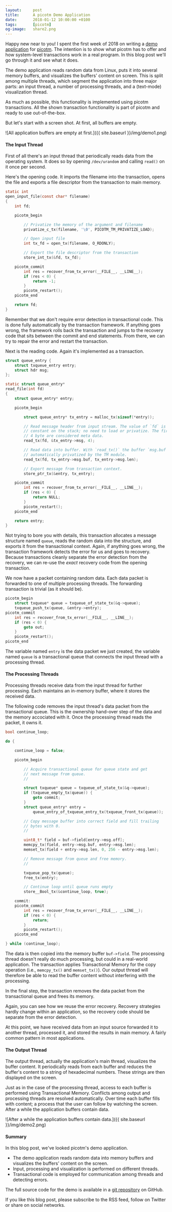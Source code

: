 ```yaml
---
layout:     post
title:      A picotm Demo Application
date:       2018-01-12 10:00:00 +0100
tags:       [picotm]
og-image:   share2.png
---
```


Happy new near to you! I spent the first week of 2018 on writing a [demo
application][picotm:demo] for [picotm][picotm]. The intention is to show
what picotm has to offer and how system-level transactions work in a real
program. In this blog post we'll go through it and see what it does.

<!-- excerpt -->

The demo application reads random data from Linux, puts it into several
memory buffers, and visualizes the buffers' content on screen. This is
split among multiple threads, which segment the application into three major
parts: an input thread, a number of processing threads, and a (text-mode)
visualization thread.

As much as possible, this functionality is implemented using picotm
transactions. All the shown transaction functionality is part of picotm and
ready to use out-of-the-box.

But let's start with a screen shot. At first, all buffers are empty.

![All application buffers are empty at first.]({{ site.baseurl }}/img/demo1.png)

#### The Input Thread

First of all there's an input thread that periodically reads data from
the operating system. It does so by opening `/dev/urandom` and calling
`read()` on it once per second.

Here's the opening code. It imports the filename into the transaction,
opens the file and exports a file descriptor from the transaction to
main memory.

~~~ c
static int
open_input_file(const char* filename)
{
    int fd;

    picotm_begin

        // Privatize the memory of the argument and filename
        privatize_c_tx(filename, '\0', PICOTM_TM_PRIVATIZE_LOAD);

        // Open input file
        int tx_fd = open_tx(filename, O_RDONLY);

        // Export the file descriptor from the transaction
        store_int_tx(&fd, tx_fd);

    picotm_commit
        int res = recover_from_tx_error(__FILE__, __LINE__);
        if (res < 0) {
            return -1;
        }
        picotm_restart();
    picotm_end

    return fd;
}
~~~

Remember that we don't require error detection in transactional code. This
is done fully automatically by the transaction framework. If anything goes
wrong, the framework rolls back the transaction and jumps to the recovery
code that sits between the commit and end statements. From there, we can try
to repair the error and restart the transaction.

Next is the reading code. Again it's implemented as a transaction.

~~~ c
struct queue_entry {
    struct txqueue_entry entry;
    struct hdr msg;
};

static struct queue_entry*
read_file(int fd)
{
    struct queue_entry* entry;

    picotm_begin

        struct queue_entry* tx_entry = malloc_tx(sizeof(*entry));

        // Read message header from input stream. The value of `fd` is a
        // constant on the stack; no need to load or privatize. The first
        // 4 byte are considered meta data.
        read_tx(fd, &tx_entry->msg, 4);

        // Read data into buffer. With `read_tx()` the buffer `msg.buf` is
        // automatically privatized by the TM module.
        read_tx(fd, tx_entry->msg.buf, tx_entry->msg.len);

        // Export message from transaction context.
        store_ptr_tx(&entry, tx_entry);

    picotm_commit
        int res = recover_from_tx_error(__FILE__, __LINE__);
        if (res < 0) {
            return NULL;
        }
        picotm_restart();
    picotm_end

    return entry;
}
~~~

Not trying to bore you with details, this transaction allocates a message
structure named `queue`, reads the random data into the structure, and exports
it from the transactional context. Again, if anything goes wrong, the
transaction framework detects the error for us and goes to recovery. Because
transactions cleanly separate the error detection from the recovery, we
can re-use the *exact* recovery code from the opening transaction.

We now have a packet containing random data. Each data packet is forwarded
to one of multiple processing threads. The forwarding transaction is
trivial (as it should be).

~~~ c
picotm_begin
    struct txqueue* queue = txqueue_of_state_tx(&q->queue);
    txqueue_push_tx(queue, &entry->entry);
picotm_commit
    int res = recover_from_tx_error(__FILE__, __LINE__);
    if (res < 0) {
        goto out;
    }
    picotm_restart();
picotm_end
~~~

The variable named `entry` is the data packet we just created, the variable
named `queue` is a transactional queue that connects the input thread with a
processing thread.

#### The Processing Threads

Processing threads receive data from the input thread for further
processing. Each maintains an in-memory buffer, where it stores the
received data.

The following code removes the input thread's data packet from the
transactional queue. This is the ownership hand-over step of the data and the
memory accociated with it. Once the processing thread reads the packet,
it owns it.

~~~ c
bool continue_loop;

do {

    continue_loop = false;

    picotm_begin

        // Acquire transactional queue for queue state and get
        // next message from queue.
        //

        struct txqueue* queue = txqueue_of_state_tx(&q->queue);
        if (txqueue_empty_tx(queue)) {
            goto commit;
        }
        struct queue_entry* entry =
            queue_entry_of_txqueue_entry_tx(txqueue_front_tx(queue));

        // Copy message buffer into correct field and fill trailing
        // bytes with 0.
        //

        uint8_t* field = buf->field[entry->msg.off];
        memcpy_tx(field, entry->msg.buf, entry->msg.len);
        memset_tx(field + entry->msg.len, 0, 256 - entry->msg.len);

        // Remove message from queue and free memory.
        //

        txqueue_pop_tx(queue);
        free_tx(entry);

        // Continue loop until queue runs empty
        store__Bool_tx(&continue_loop, true);

    commit:
    picotm_commit
        int res = recover_from_tx_error(__FILE__, __LINE__);
        if (res < 0) {
            return;
        }
        picotm_restart();
    picotm_end

} while (continue_loop);
~~~

The data is then copied into the memory buffer `buf->field`. The processing
thread doesn't really do much processing, but could in a real-world
application. The transaction applies Transactional Memory for the copy
operation (i.e., `memcpy_tx()` and `memset_tx()`). Our output thread
will therefore be able to read the buffer content without interfering
with the processing.

In the final step, the transaction removes the data packet from the
transactional queue and frees its memory.

Again, you can see how we reuse the error recovery. Recovery strategies
hardly change within an application, so the recovery code should be
separate from the error detection.

At this point, we have received data from an input source forwarded it
to another thread, processed it, and stored the results in main memory. A
fairly common pattern in most applications.

#### The Output Thread

The output thread, actually the application's main thread, visualizes the
buffer content. It periodically reads from each buffer and reduces the
buffer's content to a string of hexadecimal numbers. These strings are then
displayed on the screen.

Just as in the case of the processing thread, access to each buffer is
performed using Transactional Memory. Conflicts among output and processing
threads are resolved automatically. Over time each buffer fills with content;
a process that the user can follow by watching the screen. After a while the
application buffers contain data.

![After a while the application buffers contain data.]({{ site.baseurl }}/img/demo2.png)

#### Summary

In this blog post, we've looked picotm's demo application.

 - The demo application reads random data into memory buffers and
   visualizes the buffers' content on the screen.
 - Input, processing and visualization is performed on different
   threads.
 - Transactional code is employed for communication among threads
   and detecting errors.

The full source code for the demo is available in a
[git repository][picotm:demo] on GitHub.

If you like this blog post, please subscribe to the RSS feed, follow on
Twitter or share on social networks.

[picotm]:       http://picotm.org/
[picotm:demo]:  http://github.com/picotm/picotm-demo
